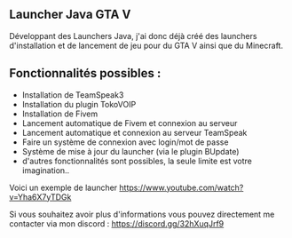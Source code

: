 ## Launcher Java GTA V

Développant des Launchers Java, j'ai donc déjà créé des launchers d'installation et de lancement de jeu pour du GTA V ainsi que du Minecraft.

## **Fonctionnalités possibles :**
* Installation de TeamSpeak3
* Installation du plugin TokoVOIP
* Installation de Fivem
* Lancement automatique de Fivem et connexion au serveur
* Lancement automatique et connexion au serveur TeamSpeak
* Faire un système de connexion avec login/mot de passe
* Système de mise à jour du launcher (via le plugin BUpdate)
* d'autres fonctionnalités sont possibles, la seule limite est votre imagination..

Voici un exemple de launcher https://www.youtube.com/watch?v=Yha6X7yTDGk

Si vous souhaitez avoir plus d'informations vous pouvez directement me contacter via mon discord : https://discord.gg/32hXuqJrf9
